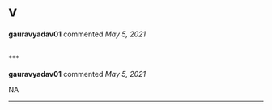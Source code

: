 # v

**gauravyadav01** commented *May 5, 2021*


<br />
***


**gauravyadav01** commented *May 5, 2021*

NA
***

